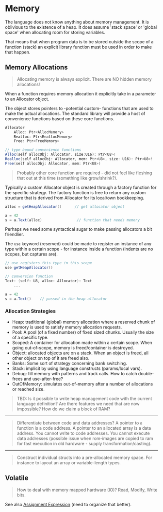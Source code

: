 # Memory

The language does not know anything about memory management. It is oblivious to the existence of a heap. It does assume 'stack space' or 'global space' when allocating room for storing variables.

That means that when program data is to be stored outside the scope of a function (stack) an explicit library function must be used in order to make that happen.

## Memory Allocations

> Allocating memory is always explicit. There are NO hidden memory allocations!

When a function requires memory allocation it explicitly take in a parameter to an Allocator object.

The object stores pointers to -potential custom- functions that are used to make the actual allocations. The standard library will provide a host of convenience functions based on these core functions.

```C#
Allocator
    Alloc: Ptr<AllocMemory>
    Realloc: Ptr<ReallocMemory>
    Free: Ptr<FreeMemory>

// type bound convenience functions
Alloc(self allocObj: Allocator, size:U16): Ptr<U8>!
Realloc(self allocObj: Allocator, mem: Ptr<U8>, size: U16): Ptr<U8>!
Free(self allocObj: Allocator, mem: Ptr<U8>)
```

> Probably other core function are required - did not feel like fleshing that out at this time (something like grow/shrink?).

Typically a custom Allocator object is created through a factory function for the specific strategy. The factory function is free to return any custom structure that is derived from Allocator for its local/own bookkeeping.

```C#
alloc = getHeapAllocator()      // get allocator object

a = 42
s = a.Text(alloc)                // function that needs memory
```

Perhaps we need some syntactical sugar to make passing allocators a bit friendlier.

The `use` keyword (reserved) could be made to register an instance of any type within a certain scope - for instance inside a function (indents are no scopes, but captures are).

```csharp
// use registers this type in this scope
use getHeapAllocator()

// conversion function
Text: (self: U8, alloc: Allocator): Text
    ...

a = 42
s = a.Text()    // passed in the heap allocator

```

### Allocation Strategies

- Heap: traditional (global) memory allocation where a reserved chunk of memory is used to satisfy memory allocation requests.
- Pool: A pool (of a fixed number) of fixed sized chunks. Usually the size of a specific type.
- Scoped: A container for allocation made within a certain scope. When going out-of-scope, memory is freed/container is destroyed.
- Object: allocated objects are on a stack. When an object is freed, all other object on top of it are freed also.
- Banks: Some sort of strategy concerning bank switching.
- Stack: implicit by using language constructs (params/local vars).
- Debug: fill memory with patterns and track calls. How to catch double-frees and use-after-free?
- OutOfMemory: simulates out-of-memory after a number of allocations or reached size.

> TBD: Is it possible to write heap management code with the current language definition? Are there features we need that are now impossible? How do we claim a block of RAM?

---

> Differentiate between code and data addresses? A pointer to a function is a code address. A pointer to an allocated array is a data address. You cannot write to code addresses. You cannot execute data addresses (possible issue when rom-images are copied to ram for fast execution in old hardware - supply transformation/casting).

---

> Construct individual structs into a pre-allocated memory space. For instance to layout an array or variable-length types.

## Volatile

> How to deal with memory mapped hardware (IO)? Read, Modify, Write bits.

See also [Assignment Expression](../expressions/assignment.md) (need to organize that better).
